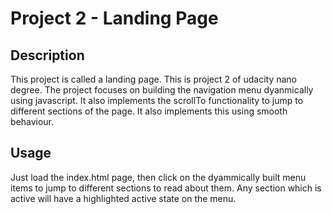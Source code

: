 # Project 2 - Landing Page

## Description
This project is called a landing page. This is project 2 of udacity nano degree. The project focuses on building the navigation menu dyanmically using javascript. It also implements the scrollTo functionality to jump to different sections of the page. It also implements this using smooth behaviour.
## Usage
Just load the index.html page, then click on the dyammically built menu items to jump to different sections to read about them. Any section which is active will have a highlighted active state on the menu.
